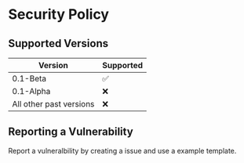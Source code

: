 # Security Policy

## Supported Versions

| Version | Supported          |
| ------- | ------------------ |
| 0.1-Beta   | :white_check_mark: |
| 0.1-Alpha   | :x: |
| All other past versions   | :x:                |


## Reporting a Vulnerability

Report a vulneralbility by creating a issue and use a example template.
